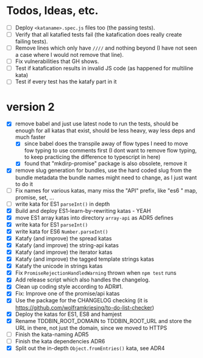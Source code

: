 # Todos, Ideas, etc.
- [ ] Deploy `<kataname>.spec.js` files too (the passing tests).
- [ ] Verify that all katafied tests fail (the katafication does really create failing tests).
- [ ] Remove lines which only have `////` and nothing beyond (I have not seen a case where I would not remove that line).
- [ ] Fix vulnerabilities that GH shows.
- [ ] Test if katafication results in invalid JS code (as happened for multiline kata)
- [ ] Test if every test has the katafy part in it

# version 2
- [x] remove babel and just use latest node to run the tests, should be enough for all katas that exist, should be less
      heavy, way less deps and much faster
  - [x] since babel does the transpile away of flow types I need to move fow typing to use comments first
        (I dont want to remove flow typing, to keep practicing the difference to typescript in here)
  - [x] found that "mkdirp-promise" package is also obsolete, remove it      
- [x] remove slug generation for bundles, use the hard coded slug from the bundle metadata
      the bundle names might need to change, as I just want to do it
- [ ] Fix names for various katas, many miss the "API" prefix, like "es6 " map, promise, set, ...
- [ ] write kata for ES1 `parseInt()` in depth
- [x] Build and deploy ES1-learn-by-rewriting katas - YEAH
- [x] move ES1 array katas into directory `array-api` as ADR5 defines
- [x] write kata for ES1 `parseInt()`
- [x] write kata for ES6 `Number.parseInt()`
- [x] Katafy (and improve) the spread katas
- [x] Katafy (and improve) the string-api katas
- [x] Katafy (and improve) the iterator katas
- [x] Katafy (and improve) the tagged template strings katas
- [x] Katafy the unicode in strings katas
- [x] Fix `PromiseRejectionHandledWarning` thrown when `npm test` runs
- [x] Add release script which also handles the changelog.
- [x] Clean up coding style according to ADR#1.
- [x] Fix: Improve one of the promise/api katas
- [x] Use the package for the CHANGELOG checking (it is https://github.com/wolframkriesing/to-do-list-checker)
- [x] Deploy the katas for ES1, ES8 and hamjest
- [x] Rename TDDBIN_ROOT_DOMAIN to TDDBIN_ROOT_URL and store the URL in there, not just the domain, since we moved to HTTPS
- [ ] Finish the kata-naming ADR5
- [ ] Finish the kata dependencies ADR6
- [x] Split out the in-depth `Object.fromEntries()` kata, see ADR4